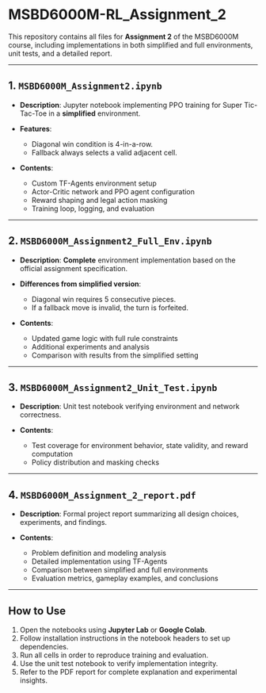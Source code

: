 # MSBD6000M-RL\_Assignment\_2

This repository contains all files for **Assignment 2** of the MSBD6000M course, including implementations in both simplified and full environments, unit tests, and a detailed report.

---

## 1. `MSBD6000M_Assignment2.ipynb`

* **Description**: Jupyter notebook implementing PPO training for Super Tic-Tac-Toe in a **simplified** environment.
* **Features**:

  * Diagonal win condition is 4-in-a-row.
  * Fallback always selects a valid adjacent cell.
* **Contents**:

  * Custom TF-Agents environment setup
  * Actor-Critic network and PPO agent configuration
  * Reward shaping and legal action masking
  * Training loop, logging, and evaluation

---

## 2. `MSBD6000M_Assignment2_Full_Env.ipynb`

* **Description**: **Complete** environment implementation based on the official assignment specification.
* **Differences from simplified version**:

  * Diagonal win requires 5 consecutive pieces.
  * If a fallback move is invalid, the turn is forfeited.
* **Contents**:

  * Updated game logic with full rule constraints
  * Additional experiments and analysis
  * Comparison with results from the simplified setting

---

## 3. `MSBD6000M_Assignment2_Unit_Test.ipynb`

* **Description**: Unit test notebook verifying environment and network correctness.
* **Contents**:

  * Test coverage for environment behavior, state validity, and reward computation
  * Policy distribution and masking checks
---

## 4. `MSBD6000M_Assignment_2_report.pdf`

* **Description**: Formal project report summarizing all design choices, experiments, and findings.
* **Contents**:

  * Problem definition and modeling analysis
  * Detailed implementation using TF-Agents
  * Comparison between simplified and full environments
  * Evaluation metrics, gameplay examples, and conclusions

---

## How to Use

1. Open the notebooks using **Jupyter Lab** or **Google Colab**.
2. Follow installation instructions in the notebook headers to set up dependencies.
3. Run all cells in order to reproduce training and evaluation.
4. Use the unit test notebook to verify implementation integrity.
5. Refer to the PDF report for complete explanation and experimental insights.

